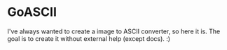 # GoASCII
I've always wanted to create a image to ASCII converter, so here it is. The goal is to create it without external help (except docs). :)
